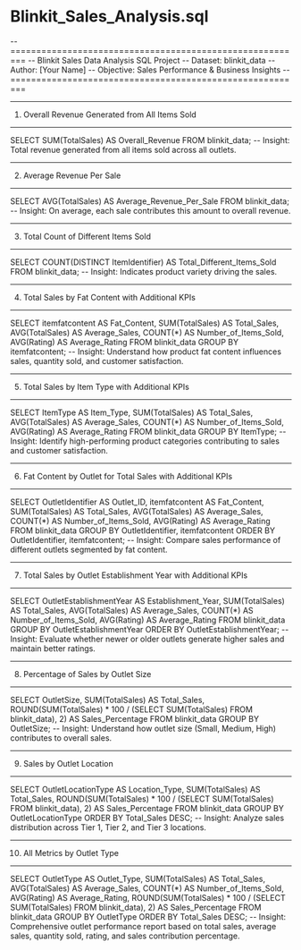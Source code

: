 # Blinkit_Sales_Analysis.sql
-- =========================================================
-- Blinkit Sales Data Analysis SQL Project
-- Dataset: blinkit_data
-- Author: [Your Name]
-- Objective: Sales Performance & Business Insights
-- =========================================================

------------------------------------------------------------
1. Overall Revenue Generated from All Items Sold
------------------------------------------------------------
SELECT SUM(TotalSales) AS Overall_Revenue
FROM blinkit_data;
-- Insight: Total revenue generated from all items sold across all outlets.

------------------------------------------------------------
2. Average Revenue Per Sale
------------------------------------------------------------
SELECT AVG(TotalSales) AS Average_Revenue_Per_Sale
FROM blinkit_data;
-- Insight: On average, each sale contributes this amount to overall revenue.

------------------------------------------------------------
3. Total Count of Different Items Sold
------------------------------------------------------------
SELECT COUNT(DISTINCT ItemIdentifier) AS Total_Different_Items_Sold
FROM blinkit_data;
-- Insight: Indicates product variety driving the sales.

------------------------------------------------------------
4. Total Sales by Fat Content with Additional KPIs
------------------------------------------------------------
SELECT 
    itemfatcontent AS Fat_Content,
    SUM(TotalSales) AS Total_Sales,
    AVG(TotalSales) AS Average_Sales,
    COUNT(*) AS Number_of_Items_Sold,
    AVG(Rating) AS Average_Rating
FROM 
    blinkit_data
GROUP BY 
    itemfatcontent;
-- Insight: Understand how product fat content influences sales, quantity sold, and customer satisfaction.

------------------------------------------------------------
5. Total Sales by Item Type with Additional KPIs
------------------------------------------------------------
SELECT 
    ItemType AS Item_Type,
    SUM(TotalSales) AS Total_Sales,
    AVG(TotalSales) AS Average_Sales,
    COUNT(*) AS Number_of_Items_Sold,
    AVG(Rating) AS Average_Rating
FROM 
    blinkit_data
GROUP BY 
    ItemType;
-- Insight: Identify high-performing product categories contributing to sales and customer satisfaction.

------------------------------------------------------------
6. Fat Content by Outlet for Total Sales with Additional KPIs
------------------------------------------------------------
SELECT 
    OutletIdentifier AS Outlet_ID,
    itemfatcontent AS Fat_Content,
    SUM(TotalSales) AS Total_Sales,
    AVG(TotalSales) AS Average_Sales,
    COUNT(*) AS Number_of_Items_Sold,
    AVG(Rating) AS Average_Rating
FROM 
    blinkit_data
GROUP BY 
    OutletIdentifier, itemfatcontent
ORDER BY 
    OutletIdentifier, itemfatcontent;
-- Insight: Compare sales performance of different outlets segmented by fat content.

------------------------------------------------------------
7. Total Sales by Outlet Establishment Year with Additional KPIs
------------------------------------------------------------
SELECT 
    OutletEstablishmentYear AS Establishment_Year,
    SUM(TotalSales) AS Total_Sales,
    AVG(TotalSales) AS Average_Sales,
    COUNT(*) AS Number_of_Items_Sold,
    AVG(Rating) AS Average_Rating
FROM 
    blinkit_data
GROUP BY 
    OutletEstablishmentYear
ORDER BY 
    OutletEstablishmentYear;
-- Insight: Evaluate whether newer or older outlets generate higher sales and maintain better ratings.

------------------------------------------------------------
8. Percentage of Sales by Outlet Size
------------------------------------------------------------
SELECT 
    OutletSize,
    SUM(TotalSales) AS Total_Sales,
    ROUND(SUM(TotalSales) * 100 / (SELECT SUM(TotalSales) FROM blinkit_data), 2) AS Sales_Percentage
FROM 
    blinkit_data
GROUP BY 
    OutletSize;
-- Insight: Understand how outlet size (Small, Medium, High) contributes to overall sales.

------------------------------------------------------------
9. Sales by Outlet Location
------------------------------------------------------------
SELECT 
    OutletLocationType AS Location_Type,
    SUM(TotalSales) AS Total_Sales,
    ROUND(SUM(TotalSales) * 100 / (SELECT SUM(TotalSales) FROM blinkit_data), 2) AS Sales_Percentage
FROM 
    blinkit_data
GROUP BY 
    OutletLocationType
ORDER BY 
    Total_Sales DESC;
-- Insight: Analyze sales distribution across Tier 1, Tier 2, and Tier 3 locations.

------------------------------------------------------------
10. All Metrics by Outlet Type
------------------------------------------------------------
SELECT 
    OutletType AS Outlet_Type,
    SUM(TotalSales) AS Total_Sales,
    AVG(TotalSales) AS Average_Sales,
    COUNT(*) AS Number_of_Items_Sold,
    AVG(Rating) AS Average_Rating,
    ROUND(SUM(TotalSales) * 100 / (SELECT SUM(TotalSales) FROM blinkit_data), 2) AS Sales_Percentage
FROM 
    blinkit_data
GROUP BY 
    OutletType
ORDER BY 
    Total_Sales DESC;
-- Insight: Comprehensive outlet performance report based on total sales, average sales, quantity sold, rating, and sales contribution percentage.

